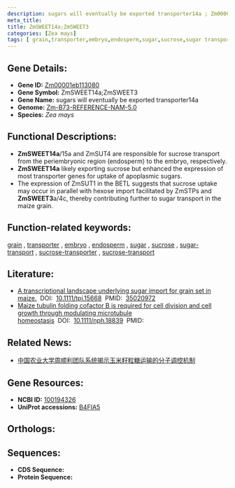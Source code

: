 ```yaml
---
description: sugars will eventually be exported transporter14a ; Zm00001eb113080 ; Zea mays
meta_title:
title: ZmSWEET14a;ZmSWEET3
categories: [Zea mays]
tags: [ grain,transporter,embryo,endosperm,sugar,sucrose,sugar transport,sucrose transporter,sucrose transport ]
---
```


## Gene Details:
- **Gene ID:**	[Zm00001eb113080](https://www.maizegdb.org/gene_center/gene/Zm00001eb113080)
- **Gene Symbol:** ZmSWEET14a;ZmSWEET3
- **Gene Name:** sugars will eventually be exported transporter14a
- **Genome:** [Zm-B73-REFERENCE-NAM-5.0](https://www.maizegdb.org/genome/assembly/Zm-B73-REFERENCE-NAM-5.0)
- **Species:** *Zea mays*

## Functional Descriptions:
   - **ZmSWEET14a**/15a and ZmSUT4 are responsible for sucrose transport from the periembryonic region (endosperm) to the embryo, respectively.
   - **ZmSWEET14a** likely exporting sucrose but enhanced the expression of most transporter genes for uptake of apoplasmic sugars.
   - The expression of ZmSUT1 in the BETL suggests that sucrose uptake may occur in parallel with hexose import facilitated by ZmSTPs and **ZmSWEET3**a/4c, thereby contributing further to sugar transport in the maize grain.

## Function-related keywords:
[grain](/tags/grain/)&nbsp;,&nbsp;[transporter](/tags/transporter/)&nbsp;,&nbsp;[embryo](/tags/embryo/)&nbsp;,&nbsp;[endosperm](/tags/endosperm/)&nbsp;,&nbsp;[sugar](/tags/sugar/)&nbsp;,&nbsp;[sucrose](/tags/sucrose/)&nbsp;,&nbsp;[sugar-transport](/tags/sugar-transport/)&nbsp;,&nbsp;[sucrose-transporter](/tags/sucrose-transporter/)&nbsp;,&nbsp;[sucrose-transport](/tags/sucrose-transport/)

## Literature:
   - [A transcriptional landscape underlying sugar import for grain set in maize.]( https://onlinelibrary.wiley.com/doi/10.1111/tpj.15668)&nbsp;&nbsp;DOI:&nbsp;&nbsp;[10.1111/tpj.15668](https://onlinelibrary.wiley.com/doi/10.1111/tpj.15668)&nbsp;&nbsp;PMID:&nbsp;&nbsp;[35020972](https://pubmed.ncbi.nlm.nih.gov/35020972/)
   - [Maize tubulin folding cofactor B is required for cell division and cell growth through modulating microtubule homeostasis]( https://nph.onlinelibrary.wiley.com/doi/10.1111/nph.18839)&nbsp;&nbsp;DOI:&nbsp;&nbsp;[10.1111/nph.18839](https://nph.onlinelibrary.wiley.com/doi/10.1111/nph.18839)&nbsp;&nbsp;PMID:&nbsp;&nbsp;[](https://pubmed.ncbi.nlm.nih.gov//)

## Related News:
   - [中国农业大学周顺利团队系统揭示玉米籽粒糖运输的分子调控机制](https://mp.weixin.qq.com/s?__biz=MzIyOTY2NDYyNQ==&mid=2247531334&idx=1&sn=d1b429586eb849f7ea48712be59b399e&chksm=e8bd0958dfca804e3b561bb51dd105ed1e2011fff7aee0df91023dd13e5ee2470cd8e10a00a8&scene=27#wechat_redirect)

## Gene Resources:
- **NCBI ID:** [100194326](https://www.ncbi.nlm.nih.gov/gene/?term=100194326)
- **UniProt accessions:** [B4FIA5](https://www.uniprot.org/uniprotkb/B4FIA5/entry)

## Orthologs:

## Sequences:
- **CDS Sequence:**
- **Protein Sequence:**
